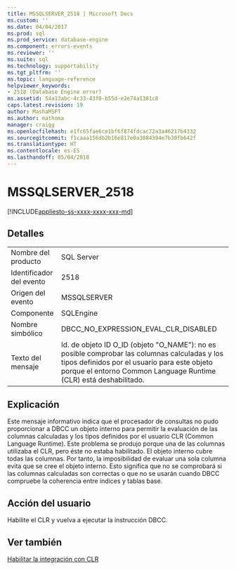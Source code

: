 ```yaml
---
title: MSSQLSERVER_2518 | Microsoft Docs
ms.custom: ''
ms.date: 04/04/2017
ms.prod: sql
ms.prod_service: database-engine
ms.component: errors-events
ms.reviewer: ''
ms.suite: sql
ms.technology: supportability
ms.tgt_pltfrm: ''
ms.topic: language-reference
helpviewer_keywords:
- 2518 (Database Engine error)
ms.assetid: 54a13abc-4c33-43f0-b55d-e2e74a1381c8
caps.latest.revision: 19
author: MashaMSFT
ms.author: mathoma
manager: craigg
ms.openlocfilehash: e1fc65fae6ce1bf6f874fdcac72a3a46217b4332
ms.sourcegitcommit: f1caaa156db2b16e817e0a3884394e7b30fb642f
ms.translationtype: HT
ms.contentlocale: es-ES
ms.lasthandoff: 05/04/2018
---
```

# <a name="mssqlserver2518"></a>MSSQLSERVER_2518
[!INCLUDE[appliesto-ss-xxxx-xxxx-xxx-md](../../includes/appliesto-ss-xxxx-xxxx-xxx-md.md)]
  
## <a name="details"></a>Detalles  
  
|||  
|-|-|  
|Nombre del producto|SQL Server|  
|Identificador del evento|2518|  
|Origen del evento|MSSQLSERVER|  
|Componente|SQLEngine|  
|Nombre simbólico|DBCC_NO_EXPRESSION_EVAL_CLR_DISABLED|  
|Texto del mensaje|Id. de objeto ID O_ID (objeto "O_NAME"): no es posible comprobar las columnas calculadas y los tipos definidos por el usuario para este objeto porque el entorno Common Language Runtime (CLR) está deshabilitado.|  
  
## <a name="explanation"></a>Explicación  
Este mensaje informativo indica que el procesador de consultas no pudo proporcionar a DBCC un objeto interno para permitir la evaluación de las columnas calculadas y los tipos definidos por el usuario CLR (Common Language Runtime). Este problema se produjo porque una de las columnas utilizaba el CLR, pero éste no estaba habilitado. El objeto interno cubre todas las columnas. Por tanto, la imposibilidad de evaluar una sola columna evita que se cree el objeto interno. Esto significa que no se comprobará si las columnas calculadas son correctas o que no se usarán cuando DBCC compruebe la coherencia entre índices y tablas base.  
  
## <a name="user-action"></a>Acción del usuario  
Habilite el CLR y vuelva a ejecutar la instrucción DBCC.  
  
## <a name="see-also"></a>Ver también  
[Habilitar la integración con CLR](~/relational-databases/clr-integration/clr-integration-enabling.md)  
  
